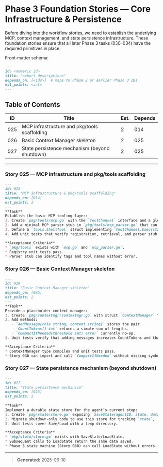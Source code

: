 # Phase 3 Foundation Stories — Core Infrastructure & Persistence

Before diving into the workflow stories, we need to establish the underlying MCP, context management, and state persistence infrastructure.  These foundation stories ensure that all later Phase 3 tasks (030–034) have the required primitives in place.

Front-matter schema:

```markdown
---
id: <numeric id>
title: "<short description>"
depends_on: [<ids>]  # maps to Phase 2 or earlier Phase 3 IDs
est_points: <int>
---
```

## Table of Contents

| ID  | Title                                         | Est. | Depends |
| --- | --------------------------------------------- | ---- | ------- |
| 025 | MCP infrastructure and pkg/tools scaffolding  | 2    | 014     |
| 026 | Basic Context Manager skeleton                | 2    | 025     |
| 027 | State persistence mechanism (beyond shutdown) | 2    | 025     |

---

### Story 025 — MCP infrastructure and pkg/tools scaffolding

```markdown
---
id: 025
title: "MCP infrastructure & pkg/tools scaffolding"
depends_on: [014]
est_points: 2
---
**Task**  
Establish the basic MCP tooling layer:
1. Create `pkg/tools/mcp.go` with the `ToolChannel` interface and a global registry (`Register`, `Get`).
2. Add a minimal MCP parser stub in `pkg/tools/mcp_parser.go` that can detect `<tool name="...">` tags and extract raw payload.
3. Define a `tools.ShellTool` struct implementing `ToolChannel.Exec(ctx, args)` (but leave Exec body empty or minimal for now).
4. Add unit tests that verify registration, retrieval, and parser stub behavior.

**Acceptance Criteria**
* `pkg/tools` exists with `mcp.go` and `mcp_parser.go`.
* Registry unit tests pass.
* Parser stub can identify tags and tool names without error.
```

### Story 026 — Basic Context Manager skeleton

```markdown
---
id: 026
title: "Basic Context Manager skeleton"
depends_on: [025]
est_points: 2
---
**Task**  
Provide a placeholder context manager:
1. Create `pkg/contextmgr/contextmgr.go` with struct `ContextManager` that holds a slice of messages and tracks token count (stub count as message length).
2. Add methods:
   - `AddMessage(role string, content string)` stores the pair.
   - `CountTokens() int` returns a simple sum of lengths.
   - `CompactIfNeeded(threshold int) error` currently no-op.
3. Unit tests verify that adding messages increases CountTokens and that CompactIfNeeded does not error.

**Acceptance Criteria**
* ContextManager type compiles and unit tests pass.
* Story 030 can import and call `CompactIfNeeded` without missing symbol errors.
```

### Story 027 — State persistence mechanism (beyond shutdown)

```markdown
---
id: 027
title: "State persistence mechanism"
depends_on: [025]
est_points: 2
---
**Task**  
Implement a durable state store for the agent’s current step:
1. Create `pkg/state/store.go` exposing `SaveState(agentID, state, data)` and `LoadState(agentID) (state, data, error)` which read/write a JSON file (e.g., `STATUS_<agentID>.json`).
2. Migrate shutdown-only code to use this store for tracking `state`, `lastTimestamp`, and `contextSnapshot`.
3. Unit tests cover Save/Load with a temp directory.

**Acceptance Criteria**
* `pkg/state/store.go` exists with SaveState/LoadState.
* Subsequent calls to LoadState return the same data saved.
* Phase 3 state machine (Story 030) can call LoadState without errors.
```

---

> **Generated:** 2025-06-10

